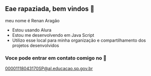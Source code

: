 ## Eae rapaziada, bem vindos 🙂

meu nome é Renan Aragão

- Estou usando Alura
- Estou me desenvolvendo em Java Script
- Utilizo esse local para minha organização e compartilhamento dos projetos desenvolvidos

### Voce pode entrar em contato comigo no 📧

00001118043170SP@al.educacao.sp.gov.br
